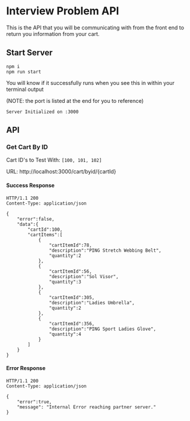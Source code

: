 # Interview Problem API

This is the API that you will be communicating with from the front end to return you information from your cart.

## Start Server
```
npm i
npm run start
```

You will know if it successfully runs when you see this in within your terminal output

(NOTE: the port is listed at the end for you to reference)
```
Server Initialized on :3000
```

## API

### Get Cart By ID
Cart ID's to Test With: `[100, 101, 102]`

URL: http://localhost:3000/cart/byid/{cartId}

#### Success Response
```
HTTP/1.1 200
Content-Type: application/json

{
    "error":false,
    "data":{
        "cartId":100,
        "cartItems":[
            {
                "cartItemId":78,
                "description":"PING Stretch Webbing Belt",
                "quantity":2
            },
            {
                "cartItemId":56,
                "description":"Sol Visor",
                "quantity":3
            },
            {
                "cartItemId":305,
                "description":"Ladies Umbrella",
                "quantity":2
            },
            {
                "cartItemId":356,
                "description":"PING Sport Ladies Glove",
                "quantity":4
            }
        ]
    }
}
```

#### Error Response
```
HTTP/1.1 200
Content-Type: application/json

{
    "error":true,
    "message": "Internal Error reaching partner server."
}
```